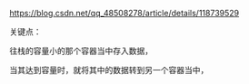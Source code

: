 
https://blog.csdn.net/qq_48508278/article/details/118739529

关键点：

往栈的容量小的那个容器当中存入数据，  

当其达到容量时，就将其中的数据转到另一个容器当中，